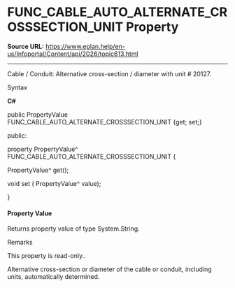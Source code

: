 # FUNC_CABLE_AUTO_ALTERNATE_CROSSSECTION_UNIT Property

**Source URL:** https://www.eplan.help/en-us/Infoportal/Content/api/2026/topic613.html

---

Cable / Conduit: Alternative cross-section / diameter with unit # 20127.

Syntax

**C#**



public PropertyValue FUNC_CABLE_AUTO_ALTERNATE_CROSSSECTION_UNIT {get; set;}

public:

property PropertyValue^ FUNC_CABLE_AUTO_ALTERNATE_CROSSSECTION_UNIT {

   PropertyValue^ get();

   void set (    PropertyValue^ value);

}


#### Property Value

Returns property value of type System.String.

Remarks

This property is read-only..

Alternative cross-section or diameter of the cable or conduit, including units, automatically determined.
